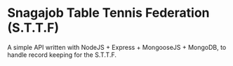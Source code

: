 Snagajob Table Tennis Federation (S.T.T.F)
==========

A simple API written with NodeJS + Express + MongooseJS + MongoDB, to handle record keeping for the S.T.T.F.
